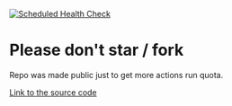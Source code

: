 [![Scheduled Health Check](https://github.com/adarsh-goel/statuspage/actions/workflows/health-check.yml/badge.svg)](https://github.com/adarsh-goel/statuspage/actions/workflows/health-check.yml)
# Please don't star / fork
Repo was made public just to get more actions run quota.

 [Link to the source code](https://github.com/statsig-io/statuspage/)

